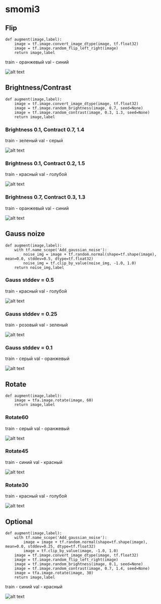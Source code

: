 # smomi3


## Flip
```
def augment(image,label):
    image = tf.image.convert_image_dtype(image, tf.float32)
    image = tf.image.random_flip_left_right(image)
    return image,label
 ``` 
train - оранжевый
val - синий

![alt text](https://github.com/Uniderwy/smomi3/blob/main/new_flip.jpg) 
    
    
## Brightness/Contrast
```
def augment(image,label):
    image = tf.image.convert_image_dtype(image, tf.float32)
    image = tf.image.random_brightness(image, 0.7, seed=None)
    image = tf.image.random_contrast(image, 0.3, 1.3, seed=None)
    return image,label
 ```
### Brightness 0.1, Contract 0.7, 1.4
train - зеленый
val - серый

![alt text](https://github.com/Uniderwy/smomi3/blob/main/new_bright4.jpg) 

### Brightness 0.1, Contract 0.2, 1.5
train - красный 
val - голубой

![alt text](https://github.com/Uniderwy/smomi3/blob/main/new_bright2.jpg) 

### Brightness 0.7, Contract 0.3, 1.3
train - оранжевый
val - синий

![alt text](https://github.com/Uniderwy/smomi3/blob/main/new_bright3.jpg) 
    
    
## Gauss noize
```
def augment(image,label):
    with tf.name_scope('Add_gaussian_noise'):
        noise_img = image + tf.random.normal(shape=tf.shape(image), mean=0.0, stddev=0.5, dtype=tf.float32)
        noise_img = tf.clip_by_value(noise_img, -1.0, 1.0)
    return noise_img,label
```
### Gauss stddev = 0.5
train - красный
val - голубой

![alt text](https://github.com/Uniderwy/smomi3/blob/main/gauss2.jpg)    
   
### Gauss stddev = 0.25
train - розовый
val - зеленый

![alt text](https://github.com/Uniderwy/smomi3/blob/main/gauss4.jpg)  

### Gauss stddev = 0.1
train - серый
val - оранжевый

![alt text](https://github.com/Uniderwy/smomi3/blob/main/gauss6.jpg)    


## Rotate
```
def augment(image,label):
    image = tfa.image.rotate(image, 60)
    return image,label
```   
### Rotate60
train - серый
val - оранжевый

![alt text](https://github.com/Uniderwy/smomi3/blob/main/rotate60.jpg)  

### Rotate45
train - синий
val - красный

![alt text](https://github.com/Uniderwy/smomi3/blob/main/rotate45.jpg) 

### Rotate30
train - красный
val - голубой

![alt text](https://github.com/Uniderwy/smomi3/blob/main/rotate30.jpg) 


## Optional
```      
def augment(image,label):
    with tf.name_scope('Add_gaussian_noise'):
        image = image + tf.random.normal(shape=tf.shape(image), mean=0.0, stddev=0.25, dtype=tf.float32)
        image = tf.clip_by_value(image, -1.0, 1.0)
    image = tf.image.convert_image_dtype(image, tf.float32)
    image = tf.image.random_flip_left_right(image)
    image = tf.image.random_brightness(image, 0.1, seed=None)
    image = tf.image.random_contrast(image, 0.7, 1.4, seed=None)
    image = tfa.image.rotate(image, 30)
    return image,label
```   
train - синий
val - красный

![alt text](https://github.com/Uniderwy/smomi3/blob/main/optimal1.jpg) 
  

  
  
    
    
    
